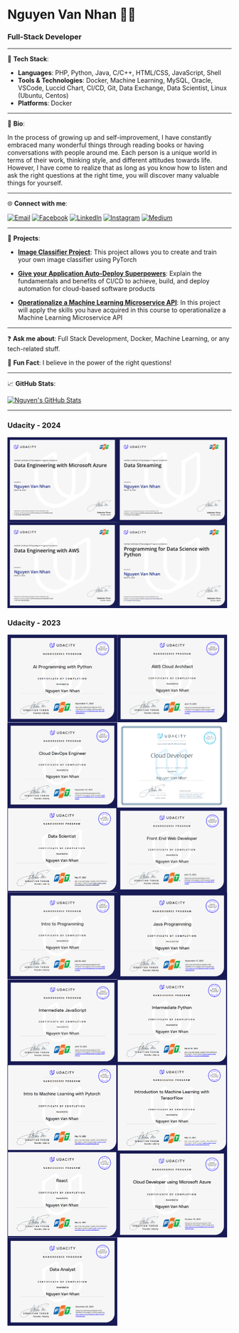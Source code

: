 # Nguyen Van Nhan 👨‍💻

### Full-Stack Developer

---

🔭 **Tech Stack**: 

- **Languages**: PHP, Python, Java, C/C++, HTML/CSS, JavaScript, Shell
- **Tools & Technologies**: Docker, Machine Learning, MySQL, Oracle, VSCode, Luccid Chart, CI/CD, Git, Data Exchange, Data Scientist, Linux (Ubuntu, Centos)
- **Platforms**: Docker

---

📖 **Bio**:

In the process of growing up and self-improvement, I have constantly embraced many wonderful things through reading books or having conversations with people around me. Each person is a unique world in terms of their work, thinking style, and different attitudes towards life. However, I have come to realize that as long as you know how to listen and ask the right questions at the right time, you will discover many valuable things for yourself.

---

🌐 **Connect with me**:

[![Email](https://img.shields.io/badge/Email-nvnhan.dev%40gmail.com-blue)](mailto:nvnhan.dev@gmail.com)
[![Facebook](https://img.shields.io/badge/Facebook-%40nvnhan.dev-blue?logo=facebook)](https://www.facebook.com/nvnhan.dev)
[![LinkedIn](https://img.shields.io/badge/LinkedIn-%40nhan--nguyen--446288268-blue?logo=linkedin)](https://www.linkedin.com/in/nhan-nguyen-446288268/)
[![Instagram](https://img.shields.io/badge/Instagram-%40nhannv00-blue?logo=instagram)](https://www.instagram.com/nhannv00/)
[![Medium](https://img.shields.io/badge/Medium-%40nvnhan.dev-blue?logo=medium)](https://medium.com/@nvnhan.dev)

---

🌟 **Projects**:

- **[Image Classifier Project](https://github.com/nvnhann/AI-Create-Your-Own-Image-Classifier)**: This project allows you to create and train your own image classifier using PyTorch

- **[Give your Application Auto-Deploy Superpowers](https://github.com/nvnhann/Deploy-a-high-availability-web-app-using-CloudFormation)**: Explain the fundamentals and benefits of CI/CD to achieve, build, and deploy automation for cloud-based software products
  
- **[Operationalize a Machine Learning Microservice API](https://github.com/nvnhann/Operationalize-a-Machine-Learning-Microservice-API)**: In this project will apply the skills you have acquired in this course to operationalize a Machine Learning Microservice API

---

❓ **Ask me about**: Full Stack Development, Docker, Machine Learning, or any tech-related stuff.

💬 **Fun Fact**: I believe in the power of the right questions!

---

📈 **GitHub Stats**:

[![Nguyen's GitHub Stats](https://github-readme-stats.vercel.app/api?username=nvnhann)](https://github.com/nvnhann)

---
### Udacity - 2024

<div style="display: flex">
    <img src="images/de-az.png" alt="Image 1" style="display: inline-block; width: 49%"/>
    <img src="images/datastreaming.png" alt="Image 2" style="display: inline-block; width: 49%;"/>
</div>

<div style="display: flex">
    <img src="images/de-aws.png" alt="Image 1" style="display: inline-block; width: 49%"/>
    <img src="images/py-de.png" alt="Image 2" style="display: inline-block; width: 49%;"/>
</div>

### Udacity - 2023

<div style="display: flex">
    <img src="images/ai.png" alt="Image 1" style="display: inline-block; width: 49%"/>
    <img src="images/aws_cloud_architect.png" alt="Image 2" style="display: inline-block; width: 49%"/>
</div>

<div style="display: flex">
    <img src="images/aws_cloud_devoops.png" alt="Image 1" style="display: inline-block; width: 49%"/>
    <img src="images/cloud.png" alt="Image 2" style="display: inline-block; width: 49%"/>
</div>

<div style="display: flex">
    <img src="images/ds.png" alt="Image 1" style="display: inline-block; width: 49%"/>
    <img src="images/fe.png" alt="Image 2" style="display: inline-block; width: 49%"/>
</div>

<div style="display: flex">
    <img src="images/intro.png" alt="Image 1" style="display: inline-block; width: 49%"/>
    <img src="images/java.png" alt="Image 2" style="display: inline-block; width: 49%"/>
</div>

<div style="display: flex">
    <img src="images/javascript.png" alt="Image 1" style="display: inline-block; width: 49%"/>
    <img src="images/python.png" alt="Image 2" style="display: inline-block; width: 49%"/>
</div>

<div style="display: flex">
    <img src="images/pytorch.png" alt="Image 1" style="display: inline-block; width: 49%"/>
    <img src="images/tf.png" alt="Image 2" style="display: inline-block; width: 49%"/>
</div>

<div style="display: flex">
    <img src="images/react.png" alt="Image 1" style="display: inline-block; width: 49%"/>
    <img src="images/AZ.png" alt="Image 2" style="display: inline-block; width: 49%"/>
</div>

<div style="display: flex">
    <img src="images/DA.png" alt="Image 1" style="display: inline-block; width: 49%"/>
</div>

